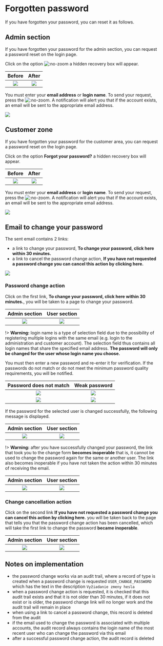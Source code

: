 # Forgotten password

If you have forgotten your password, you can reset it as follows.

## Admin section

If you have forgotten your password for the admin section, you can request a password reset on the login page.

Click on the option ![](admin-recover-password-btn.png ":no-zoom") a hidden recovery box will appear.

| Before | After |
| :---------------: | :--------------------------: |
| ![](../logon.png) | ![](admin-recovery-page.png) |

You must enter your **email address** or **login name**. To send your request, press the ![](admin-send-btn.png ":no-zoom"). A notification will alert you that if the account exists, an email will be sent to the appropriate email address.

![](admin-recovery-page-notif.png)

## Customer zone

If you have forgotten your password for the customer area, you can request a password reset on the login page.

Click on the option **Forgot your password?** a hidden recovery box will appear.

| Before | After |
| :---------------------------: | :---------------------------: |
| ![](user-recovery-page-1.png) | ![](user-recovery-page-2.png) |

You must enter your **email address** or **login name**. To send your request, press the ![](user-send-btn.png ":no-zoom"). A notification will alert you that if the account exists, an email will be sent to the appropriate email address.

![](user-recovery-page-notif.png)

## Email to change your password

The sent email contains 2 links:
- a link to change your password, **To change your password, click here within 30 minutes.**
- a link to cancel the password change action, **If you have not requested a password change you can cancel this action by clicking here.**

![](email.png)

### Password change action

Click on the first link, **To change your password, click here within 30 minutes.**, you will be taken to a page to change your password.

| Admin section | User section |
| :----------------------------: | :---------------------------: |
| ![](admin-recovery-form-1.png) | ![](user-recovery-form-1.png) |

!> **Warning:** login name is a type of selection field due to the possibility of registering multiple logins with the same email (e.g. login to the administration and customer account). The selection field thus contains all login names that share the specified email address. **The password will only be changed for the user whose login name you choose.**

You must then enter a new password and re-enter it for verification. If the passwords do not match or do not meet the minimum password quality requirements, you will be notified.

| Password does not match | Weak password |
| :----------------------------: | :----------------------------: |
| ![](admin-recovery-form-2.png) | ![](admin-recovery-form-3.png) |
| ![](user-recovery-form-2.png)  | ![](user-recovery-form-3.png)  |

If the password for the selected user is changed successfully, the following message is displayed.

| Admin section | User section |
| :----------------------------: | :---------------------------: |
| ![](admin-recovery-form-4.png) | ![](user-recovery-form-4.png) |

!> **Warning:** after you have successfully changed your password, the link that took you to the change form **becomes inoperable** that is, it cannot be used to change the password again for the same or another user. The link also becomes inoperable if you have not taken the action within 30 minutes of receiving the email.

| Admin section | User section |
| :-------------------------------------: | :------------------------------------: |
| ![](admin-recovery-form-notWorking.png) | ![](user-recovery-form-notWorking.png) |

### Change cancellation action

Click on the second link **If you have not requested a password change you can cancel this action by clicking here.** you will be taken back to the page that tells you that the password change action has been cancelled, which will take the first link to change the password **became inoperable**.

| Admin section | User section |
| :---------------------------------: | :--------------------------------: |
| ![](admin-recovery-form-cancel.png) | ![](user-recovery-form-cancel.png) |

## Notes on implementation

- the password change works via an audit trail, where a record of type is created when a password change is requested `USER_CHANGE_PASSWORD` which has the text in the description `Vyžiadanie zmeny hesla`
- when a password change action is requested, it is checked that this audit trail exists and that it is not older than 30 minutes, if it does not exist or is older, the password change link will no longer work and the audit trail will remain in place
- when using a link to cancel a password change, this record is deleted from the audit
- if the email used to change the password is associated with multiple accounts, the audit record always contains the login name of the most recent user who can change the password via this email
- after a successful password change action, the audit record is deleted
